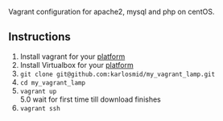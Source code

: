 Vagrant configuration for apache2, mysql and php on centOS.

## Instructions  

1. Install vagrant for your [platform](http://docs.vagrantup.com/v2/installation/)  
2. Install Virtualbox for your [platform](http://www.virtualbox.org/)  
3. `git clone git@github.com:karlosmid/my_vagrant_lamp.git`  
4. `cd my_vagrant_lamp`  
5. `vagrant up`  
5.0 wait for first time till download finishes
6. `vagrant ssh`  
